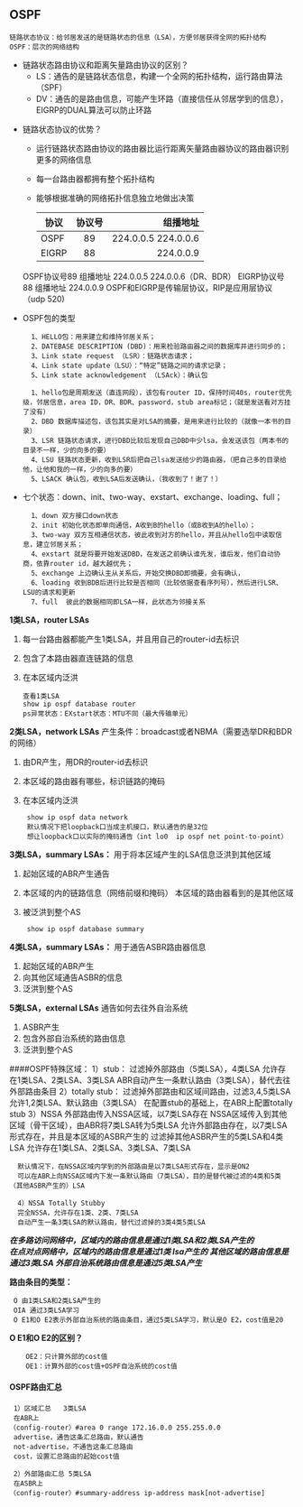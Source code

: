 ## OSPF
    链路状态协议：给邻居发送的是链路状态的信息（LSA），方便邻居获得全网的拓扑结构
    OSPF：层次的网络结构
* 链路状态路由协议和距离矢量路由协议的区别？
    - LS：通告的是链路状态信息，构建一个全网的拓扑结构，运行路由算法（SPF）
	- DV：通告的是路由信息，可能产生环路（直接信任从邻居学到的信息），EIGRP的DUAL算法可以防止环路
- 链路状态协议的优势？
    - 运行链路状态路由协议的路由器比运行距离矢量路由器协议的路由器识别更多的网络信息
	- 每一台路由器都拥有整个拓扑结构
	- 能够根据准确的网络拓扑信息独立地做出决策

      |   协议  |  协议号  |  组播地址  |
      | ------- | :-----: | ----------:  |
      |  OSPF   |  89     |  224.0.0.5  224.0.0.6 |
      | EIGRP   |  88     |  224.0.0.9 |
     OSPF协议号89    组播地址 224.0.0.5  224.0.0.6（DR、BDR）
     EIGRP协议号88   组播地址 224.0.0.9
     OSPF和EIGRP是传输层协议，RIP是应用层协议（udp  520)
- OSPF包的类型

        1、HELLO包：用来建立和维持邻居关系；
        2、DATEBASE DESCRIPTION (DBD)：用来检验路由器之间的数据库并进行同步的；
        3、Link state request （LSR）：链路状态请求； 
        4、Link state update（LSU）：“特定”链路之间的请求记录； 
        5、Link state acknowledgement （LSAck）：确认包
        
        1、hello包是周期发送（直连网段），该包有router ID，保持时间40s，router优先级，邻居信息，area ID，DR、BDR、password，stub area标记；（就是发送看对方挂了没有）
        2、DBD 数据库描述包，该包其实是对LSA的摘要，是用来进行比较的（就像一本书的目录）
        3、LSR 链路状态请求，进行DBD比较后发现自己DBD中少lsa，会发送该包（两本书的目录不一样，少的向多的要）
        4、LSU 链路状态更新，收到LSR后把自己lsa发送给少的路由器，（把自己多的目录给他，让他和我的一样，少的向多的要）
        5、LSACK 确认包，收到LSA后发送确认，（我收到了！谢了！）
- 七个状态：down、init、two-way、exstart、exchange、loading、full；

        1、down 双方接口down状态
        2、init 初始化状态即单向通信，A收到B的hello（或B收到A的hello）；
        3、two-way 双方互相通信状态，彼此收到对方的hello，并且从hello包中读取信息，建立邻居关系；
        4、exstart 就是将要开始发送DBD，在发送之前确认谁先发，谁后发，他们自动协商，依靠router id，越大越优先；
        5、exchange 上边确认主从关系后，开始交换DBD即摘要，会有确认，
        6、loading 收到BDB后进行比较是否相同（比较依据查看序列号），然后进行LSR、LSU的请求和更新
        7、full  彼此的数据相同即LSA一样，此状态为邻接关系

 **1类LSA，router LSAs**
1. 每一台路由器都能产生1类LSA，并且用自己的router-id去标识
2. 包含了本路由器直连链路的信息
3. 在本区域内泛洪

       查看1类LSA
       show ip ospf database router
       ps异常状态：EXstart状态：MTU不同（最大传输单元）
	
**2类LSA，network LSAs**
    产生条件：broadcast或者NBMA（需要选举DR和BDR的网络）
1. 由DR产生，用DR的router-id去标识
2. 本区域的路由器有哪些，标识链路的掩码
3. 在本区域内泛洪

        show ip ospf data network
        默认情况下把loopback口当成主机接口，默认通告的是32位
        想让loopback口以实际的掩码通告（int lo0  ip ospf net point-to-point）
	
**3类LSA，summary LSAs：**
    用于将本区域产生的LSA信息泛洪到其他区域
1. 起始区域的ABR产生通告
2. 本区域的内的链路信息（网络前缀和掩码）
	    本区域的路由器看到的是其他区域
3. 被泛洪到整个AS
	
	    show ip ospf database summary
	
**4类LSA，summary LSAs：**
    用于通告ASBR路由器信息
1. 起始区域的ABR产生
2. 向其他区域通告ASBR的信息
3. 泛洪到整个AS
	
**5类LSA，external LSAs**
    通告如何去往外自治系统
1. ASBR产生
2. 包含外部自治系统的路由信息
3. 泛洪到整个AS

####OSPF特殊区域：
     1）stub：
	  过滤掉外部路由（5类LSA），4类LSA
	  允许存在1类LSA、2类LSA、3类LSA  ABR自动产生一条默认路由（3类LSA），替代去往外部路由条目
     2）totally stub：
      过滤掉外部路由和区域间路由，过滤3,4,5类LSA
	  允许1,2类LSA、默认路由（3类LSA）
	  在配置stub的基础上，在ABR上配置totally stub 
	  3）NSSA
	  外部路由传入NSSA区域，以7类LSA存在
	  NSSA区域传入到其他区域（骨干区域），由ABR将7类LSA转为5类LSA
	  允许外部路由存在，以7类LSA形式存在，并且是本区域的ASBR产生的
	  过滤掉其他ASBR产生的5类LSA和4类LSA
	  允许存在1类LSA、2类LSA、3类LSA、7类LSA
	  
	  默认情况下，在NSSA区域内学到的外部路由是以7类LSA形式存在，显示是ON2
	  可以在ABR上向NSSA区域内下发一条默认路由（7类LSA），目的是替代被过滤的4类和5类（其他ASBR产生的）LSA
	  
	  4）NSSA Totally Stubby
	  完全NSSA，允许存在1类、2类、7类LSA
	  自动产生一条3类LSA的默认路由，替代过滤掉的3类4类5类LSA


***在多路访问网络中，区域内的路由信息是通过1类LSA和2类LSA产生的	
在点对点网络中，区域内的路由信息是通过1类 lsa产生的
其他区域的路由信息是通过3类LSA
外部自治系统路由信息是通过5类LSA产生***
        
**路由条目的类型：**

     O 由1类LSA和2类LSA产生的
     OIA 通过3类LSA学习
     O E1和O E2表示外部自治系统的路由条目，通过5类LSA学习，默认是O E2，cost值是20
	
**O E1和O E2的区别？**

        OE2：只计算外部的cost值
        OE1：计算外部的cost值+OSPF自治系统的cost值
	
#### OSPF路由汇总
     1）区域汇总   3类LSA
	 在ABR上
	（config-router）#area 0 range 172.16.0.0 255.255.0.0
	 advertise，通告这条汇总路由，默认通告
	 not-advertise，不通告这条汇总路由
	 cost，设置汇总路由的起始cost值
	 
	 2）外部路由汇总 5类LSA 
	 在ASBR上
    （config-router）#summary-address ip-address mask[not-advertise]


	  





        
